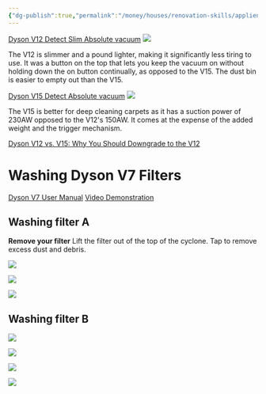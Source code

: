 ```yaml
---
{"dg-publish":true,"permalink":"/money/houses/renovation-skills/appliences/vacuum/","tags":["oakmore"],"created":"Jul 08, 2023, 4:00 PM","updated":""}
---
```



[Dyson V12 Detect Slim Absolute vacuum](https://www.dyson.com/vacuum-cleaners/cordless/v12/detect-slim-absolute-hepa-gold?source_description=yext%7Evacuums%7EDyson+V12+Detect+Slim%E2%84%A2+Absolute)
![](https://dyson-h.assetsadobe2.com/is/image/content/dam/dyson/images/products/primary-locale/en_US/447287-01.png?$responsive$&cropPathE=desktop&fit=stretch,1&wid=960)

The V12 is slimmer and a pound lighter, making it significantly less tiring to use. It was a button on the top that lets you keep the vacuum on without holding down the on button continually, as opposed to the V15. The dust bin is easier to empty out than the V15.

[Dyson V15 Detect Absolute vacuum](https://www.dyson.com/vacuum-cleaners/cordless/v15/detect-absolute-hepa-gold)
![](https://dyson-h.assetsadobe2.com/is/image/content/dam/dyson/images/products/hero/447294-01.png?$responsive$&cropPathE=desktop&fit=stretch,1&wid=960)

The V15 is better for deep cleaning carpets as it has a suction power of 230AW opposed to the V12's 150AW. It comes at the expense of the added weight and the trigger mechanism.

[Dyson V12 vs. V15: Why You Should Downgrade to the V12](https://www.youtube.com/watch?v=pnmC73jvdj8)

# Washing Dyson V7 Filters

[Dyson V7 User Manual](https://www.dyson.com/content/dam/dyson/maintenance/user-guides/en_anz/vacuums/dyson-v7-user-manual-2022-ANZ-V2.pdf)
[Video Demonstration](https://www.youtube.com/watch?v=71XB4HJZEkg)
## Washing filter A

**Remove your filter**
Lift the filter out of the top of the cyclone. Tap to remove excess dust and debris.

![](https://i.imgur.com/zEYPkJc.png)

![](https://i.imgur.com/X1Z95hv.png)

![](https://i.imgur.com/sFi4pB3.png)

## Washing filter B

![](https://i.imgur.com/RYeQfvC.png)

![](https://i.imgur.com/S2QY1hP.png)

![](https://i.imgur.com/4Ve3wwR.png)

![](https://i.imgur.com/OaDcd62.png)
